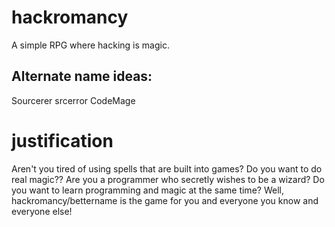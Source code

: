 hackromancy
===========

A simple RPG where hacking is magic.

Alternate name ideas:
---------------------
Sourcerer
srcerror
CodeMage

justification
=============
Aren't you tired of using spells that are built into games? Do you want to do real magic?? Are you a programmer who secretly wishes to be a wizard? Do you want to learn programming and magic at the same time?
Well, hackromancy/bettername is the game for you and everyone you know and everyone else!
